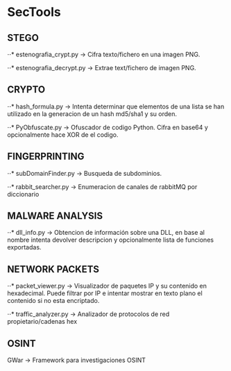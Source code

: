 # SecTools

## STEGO

⋅⋅* estenografia_crypt.py -> Cifra texto/fichero en una imagen PNG.

⋅⋅* estenografia_decrypt.py -> Extrae text/fichero de imagen PNG.

## CRYPTO

⋅⋅* hash_formula.py -> Intenta determinar que elementos de una lista se han utilizado en la generacion de un hash md5/sha1 y su orden.

⋅⋅* PyObfuscate.py -> Ofuscador de codigo Python. Cifra en base64 y opcionalmente hace XOR de el codigo.

## FINGERPRINTING

⋅⋅* subDomainFinder.py -> Busqueda de subdominios.

⋅⋅* rabbit_searcher.py -> Enumeracion de canales de rabbitMQ por diccionario

## MALWARE ANALYSIS

⋅⋅* dll_info.py -> Obtencion de información sobre una DLL, en base al nombre intenta devolver descripcion y opcionalmente lista de funciones exportadas.

## NETWORK PACKETS

⋅⋅* packet_viewer.py -> Visualizador de paquetes IP y su contenido en hexadecimal. Puede filtrar por IP e intentar mostrar en texto plano el contenido si no esta encriptado.

⋅⋅* traffic_analyzer.py -> Analizador de protocolos de red propietario/cadenas hex

## OSINT

GWar -> Framework para investigaciones OSINT
